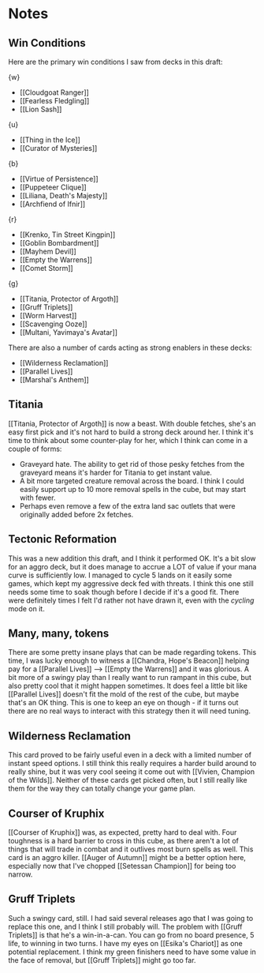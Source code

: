 # Notes

## Win Conditions

Here are the primary win conditions I saw from decks in this draft:

{w}

- [[Cloudgoat Ranger]]
- [[Fearless Fledgling]]
- [[Lion Sash]]

{u}

- [[Thing in the Ice]]
- [[Curator of Mysteries]]

{b}

- [[Virtue of Persistence]]
- [[Puppeteer Clique]]
- [[Liliana, Death's Majesty]]
- [[Archfiend of Ifnir]]

{r}

- [[Krenko, Tin Street Kingpin]]
- [[Goblin Bombardment]]
- [[Mayhem Devil]]
- [[Empty the Warrens]]
- [[Comet Storm]]

{g}

- [[Titania, Protector of Argoth]]
- [[Gruff Triplets]]
- [[Worm Harvest]]
- [[Scavenging Ooze]]
- [[Multani, Yavimaya's Avatar]]

There are also a number of cards acting as strong enablers in these decks:

- [[Wilderness Reclamation]]
- [[Parallel Lives]]
- [[Marshal's Anthem]]

## Titania

[[Titania, Protector of Argoth]] is now a beast. With double fetches, she's an easy first pick and it's not hard to build a strong deck around her. I think it's time to think about some counter-play for her, which I think can come in a couple of forms:

- Graveyard hate. The ability to get rid of those pesky fetches from the graveyard means it's harder for Titania to get instant value.
- A bit more targeted creature removal across the board. I think I could easily support up to 10 more removal spells in the cube, but may start with fewer.
- Perhaps even remove a few of the extra land sac outlets that were originally added before 2x fetches.

## Tectonic Reformation

This was a new addition this draft, and I think it performed OK. It's a bit slow for an aggro deck, but it does manage to accrue a LOT of value if your mana curve is sufficiently low. I managed to cycle 5 lands on it easily some games, which kept my aggressive deck fed with threats. I think this one still needs some time to soak though before I decide if it's a good fit. There were definitely times I felt I'd rather not have drawn it, even with the _cycling_ mode on it.

## Many, many, tokens

There are some pretty insane plays that can be made regarding tokens. This time, I was lucky enough to witness a [[Chandra, Hope's Beacon]] helping pay for a [[Parallel Lives]] --> [[Empty the Warrens]] and it was glorious. A bit more of a swingy play than I really want to run rampant in this cube, but also pretty cool that it might happen sometimes. It does feel a little bit like [[Parallel Lives]] doesn't fit the mold of the rest of the cube, but maybe that's an OK thing. This is one to keep an eye on though - if it turns out there are no real ways to interact with this strategy then it will need tuning.

## Wilderness Reclamation

This card proved to be fairly useful even in a deck with a limited number of instant speed options. I still think this really requires a harder build around to really shine, but it was very cool seeing it come out with [[Vivien, Champion of the Wilds]]. Neither of these cards get picked often, but I still really like them for the way they can totally change your game plan.

## Courser of Kruphix

[[Courser of Kruphix]] was, as expected, pretty hard to deal with. Four toughness is a hard barrier to cross in this cube, as there aren't a lot of things that will trade in combat and it outlives most burn spells as well. This card is an aggro killer. [[Auger of Autumn]] might be a better option here, especially now that I've chopped [[Setessan Champion]] for being too narrow.

## Gruff Triplets

Such a swingy card, still. I had said several releases ago that I was going to replace this one, and I think I still probably will. The problem with [[Gruff Triplets]] is that he's a win-in-a-can. You can go from no board presence, 5 life, to winning in two turns. I have my eyes on [[Esika's Chariot]] as one potential replacement. I think my green finishers need to have some value in the face of removal, but [[Gruff Triplets]] might go too far.
